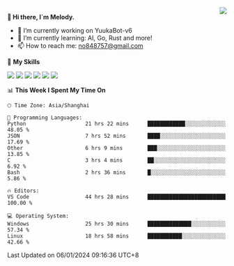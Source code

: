 <a href="#">
  <img align="right" src="https://github-readme-stats.vercel.app/api?username=melodyyuuka&count_private=true&show_icons=true" />
</a>

**👋 Hi there, I`m Melody.**

- 🔭 I’m currently working on YuukaBot-v6
- 🌱 I’m currently learning: AI, Go, Rust and more!
- 📫 How to reach me: no848757@gmail.com

🌟 **My Skills** 

![](https://img.shields.io/badge/-Python-3e74a2?style=flat-square&logo=Python&logoColor=fff)
![](https://img.shields.io/badge/-Java-007396?style=flat-square&logo=OpenJDK&logoColor=fff)
![](https://img.shields.io/badge/-Node.js-339933?style=flat-square&logo=Node.js&logoColor=fff)
![](https://img.shields.io/badge/-Git-f05032?style=flat-square&logo=git&logoColor=fff)
![](https://img.shields.io/badge/-PostgreSQL-4169e1?style=flat-square&logo=PostgreSQL&logoColor=fff)
![](https://img.shields.io/badge/-VSCode-007acc?style=flat-square&logo=Visual-Studio-Code&logoColor=fff)


<!--START_SECTION:waka-->
📊 **This Week I Spent My Time On** 

```text
🕑︎ Time Zone: Asia/Shanghai

💬 Programming Languages: 
Python                   21 hrs 22 mins      ████████████░░░░░░░░░░░░░   48.05 % 
JSON                     7 hrs 52 mins       ████░░░░░░░░░░░░░░░░░░░░░   17.69 % 
Other                    6 hrs 9 mins        ███░░░░░░░░░░░░░░░░░░░░░░   13.85 % 
C                        3 hrs 4 mins        ██░░░░░░░░░░░░░░░░░░░░░░░    6.92 % 
Bash                     2 hrs 36 mins       █░░░░░░░░░░░░░░░░░░░░░░░░    5.86 % 

🔥 Editors: 
VS Code                  44 hrs 28 mins      █████████████████████████   100.00 % 

💻 Operating System: 
Windows                  25 hrs 30 mins      ██████████████░░░░░░░░░░░   57.34 % 
Linux                    18 hrs 58 mins      ███████████░░░░░░░░░░░░░░   42.66 % 
```


 Last Updated on 06/01/2024 09:16:36 UTC+8
<!--END_SECTION:waka-->
